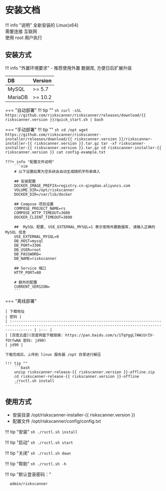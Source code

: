 # 安装文档

!!! info "说明"
    全新安装的 Linux(x64)  
    需要连接 互联网  
    使用 root 用户执行

## 安装方式

!!! info "外置环境要求"
    - 推荐使用外置 数据库, 方便日后扩展升级

| DB      | Version |
| :------ | :------ |
| MySQL   | >= 5.7  |
| MariaDB | >= 10.2 |


=== "自动部署"
    !!! tip ""
        ```sh
        curl -sSL https://github.com/riskscanner/riskscanner/releases/download/{{ riskscanner.version }}/quick_start.sh | bash
        ```

=== "手动部署"
    !!! tip ""
        ```sh
        cd /opt
        wget https://github.com/riskscanner/riskscanner-installer/releases/download/{{ riskscanner.version }}/riskscanner-installer-{{ riskscanner.version }}.tar.gz
        tar -xf riskscanner-installer-{{ riskscanner.version }}.tar.gz
        cd riskscanner-installer-{{ riskscanner.version }}
        cat config-example.txt
        ```

    ???+ info "配置文件说明"
        ```vim
        # 以下设置如果为空系统会自动生成随机字符串填入

        ## 安装配置
        DOCKER_IMAGE_PREFIX=registry.cn-qingdao.aliyuncs.com
        VOLUME_DIR=/opt/riskscanner
        DOCKER_DIR=/var/lib/docker

        ## Compose 项目设置
        COMPOSE_PROJECT_NAME=rs
        COMPOSE_HTTP_TIMEOUT=3600
        DOCKER_CLIENT_TIMEOUT=3600

        ##  MySQL 配置, USE_EXTERNAL_MYSQL=1 表示使用外置数据库, 请输入正确的 MySQL 信息
        USE_EXTERNAL_MYSQL=0
        DB_HOST=mysql
        DB_PORT=3306
        DB_USER=root
        DB_PASSWORD=
        DB_NAME=riskscanner

        ## Service 端口
        HTTP_PORT=80

        # 额外的配置
        CURRENT_VERSION=
        ```

=== "离线部署"

    | 下载地址                                                                                                                                                | 密码 |
    | :----------------------------------------------------------------------------------------------------------------------------------------------------- | :--- |
    | [百度云盘](百度网盘下载链接: https://pan.baidu.com/s/1TqYggL7AWiUrIV-fOtfwNA 密码: jd90)                                                                                             | jd90 |

    下载完成后，上传到 linux 服务器 /opt 目录进行解压

    !!! tip ""
        ```bash
        unzip riskscanner-release-{{ riskscanner.version }}-offline.zip
        cd riskscanner-release-{{ riskscanner.version }}-offline
        ./rsctl.sh install
        ```

## 使用方式

- 安装目录 /opt/riskscanner-installer-{{ riskscanner.version }}
- 配置文件 /opt/riskscanner/config/config.txt

!!! tip "安装"
    ```sh
    ./rsctl.sh install
    ```

!!! tip "启动"
    ```sh
    ./rsctl.sh start
    ```

!!! tip "关闭"
    ```sh
    ./rsctl.sh down
    ```

!!! tip "帮助"
    ```sh
    ./rsctl.sh -h
    ```

!!! tip "默认登录密码："
  ```
    admin/riskscanner
  ```
